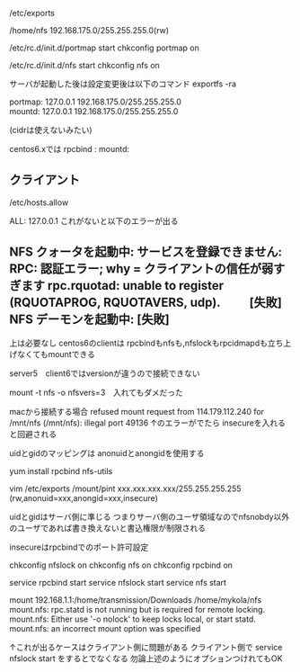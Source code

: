 /etc/exports


/home/nfs 192.168.175.0/255.255.255.0(rw)



/etc/rc.d/init.d/portmap start
chkconfig portmap on

/etc/rc.d/init.d/nfs start
chkconfig nfs on

サーバが起動した後は設定変更後は以下のコマンド
exportfs -ra




portmap: 127.0.0.1 192.168.175.0/255.255.255.0  
mountd: 127.0.0.1 192.168.175.0/255.255.255.0  

(cidrは使えないみたい)

centos6.xでは
rpcbind :
mountd:



クライアント
----------------------------------
/etc/hosts.allow

ALL: 127.0.0.1
これがないと以下のエラーが出る

NFS クォータを起動中: サービスを登録できません: RPC: 認証エラー; why = クライアントの信任が弱すぎます
rpc.rquotad: unable to register (RQUOTAPROG, RQUOTAVERS, udp). 　　 [失敗]
NFS デーモンを起動中: [失敗]
----------------------------------
上は必要なし
centos6のclientは rpcbindもnfsも,nfslockもrpcidmapdも立ち上げなくてもmountできる



server5　client6ではversionが違うので接続できない

mount -t nfs -o nfsvers=3　入れてもダメだった





macから接続する場合
refused mount request from 114.179.112.240 for /mnt/nfs (/mnt/nfs): illegal port 49136
↑のエラーがでたら
insecureを入れると回避される

uidとgidのマッピングは anonuidとanongidを使用する




yum install rpcbind nfs-utils

vim /etc/exports
/mount/pint xxx.xxx.xxx.xxx/255.255.255.255 (rw,anonuid=xxx,anongid=xxx,insecure)

uidとgidはサーバ側に準じる
つまりサーバ側のユーザ領域なのでnfsnobdy以外のユーザであれば書き換えないと書込権限が制限される

insecureはrpcbindでのポート許可設定


chkconfig nfslock on
chkconfig nfs on
chkconfig rpcbind on


service rpcbind start
service nfslock start
service nfs start




mount 192.168.1.1:/home/transmission/Downloads /home/mykola/nfs
mount.nfs: rpc.statd is not running but is required for remote locking.
mount.nfs: Either use '-o nolock' to keep locks local, or start statd.
mount.nfs: an incorrect mount option was specified


↑これが出るケースはクライアント側に問題がある
クライアント側で service nfslock start をするとでなくなる
勿論上述のようにオプションつけれてもOK
